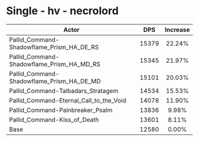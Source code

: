 # Single - hv - necrolord
| Actor | DPS | Increase |
|---|:---:|:---:|
|Pallid_Command-Shadowflame_Prism_HA_DE_RS|15379|22.24%|
|Pallid_Command-Shadowflame_Prism_HA_MD_RS|15345|21.97%|
|Pallid_Command-Shadowflame_Prism_HA_DE_MD|15101|20.03%|
|Pallid_Command-Talbadars_Stratagem|14534|15.53%|
|Pallid_Command-Eternal_Call_to_the_Void|14078|11.90%|
|Pallid_Command-Painbreaker_Psalm|13836|9.98%|
|Pallid_Command-Kiss_of_Death|13601|8.11%|
|Base|12580|0.00%|
